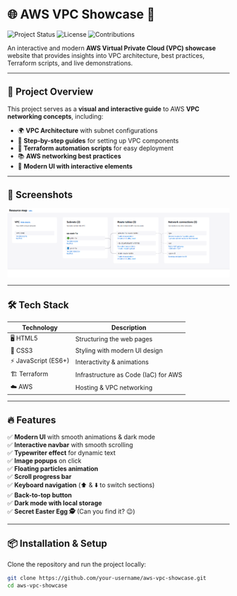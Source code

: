 # 🌐 AWS VPC Showcase 🚀
![Project Status](https://img.shields.io/badge/Status-Active-success)
![License](https://img.shields.io/badge/License-MIT-blue)
![Contributions](https://img.shields.io/badge/Contributions-Welcome-brightgreen)

An interactive and modern **AWS Virtual Private Cloud (VPC) showcase** website that provides insights into VPC architecture, best practices, Terraform scripts, and live demonstrations.

---

## 🎯 **Project Overview**
This project serves as a **visual and interactive guide** to AWS **VPC networking concepts**, including:
- 🌍 **VPC Architecture** with subnet configurations  
- 📜 **Step-by-step guides** for setting up VPC components  
- 🔗 **Terraform automation scripts** for easy deployment  
- 📚 **AWS networking best practices**  
- 🎨 **Modern UI with interactive elements**  

---

## 📸 **Screenshots**
<img src="ResourceMap.png" alt="AWS VPC Showcase Screenshot" width="800">

---

## 🛠️ **Tech Stack**
| Technology | Description |
|------------|-------------|
| 🖥️ HTML5 | Structuring the web pages |
| 🎨 CSS3 | Styling with modern UI design |
| ⚡ JavaScript (ES6+) | Interactivity & animations |
| 🏗️ Terraform | Infrastructure as Code (IaC) for AWS |
| ☁️ AWS | Hosting & VPC networking |

---

## 🔥 **Features**
✅ **Modern UI** with smooth animations & dark mode  
✅ **Interactive navbar** with smooth scrolling  
✅ **Typewriter effect** for dynamic text  
✅ **Image popups** on click  
✅ **Floating particles animation**  
✅ **Scroll progress bar**  
✅ **Keyboard navigation** (⬆️ & ⬇️ to switch sections)  
✅ **Back-to-top button**  
✅ **Dark mode with local storage**  
✅ **Secret Easter Egg 🕵️** (Can you find it? 😉)  

---

## 📦 **Installation & Setup**
Clone the repository and run the project locally:
```bash
git clone https://github.com/your-username/aws-vpc-showcase.git
cd aws-vpc-showcase
